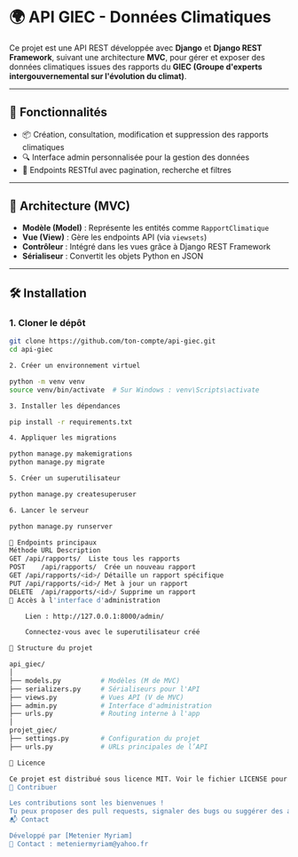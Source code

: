 # 🌍 API GIEC - Données Climatiques

Ce projet est une API REST développée avec **Django** et **Django REST Framework**, suivant une architecture **MVC**, pour gérer et exposer des données climatiques issues des rapports du **GIEC (Groupe d'experts intergouvernemental sur l'évolution du climat)**.

---

## 🚀 Fonctionnalités

- 📦 Création, consultation, modification et suppression des rapports climatiques
- 🔍 Interface admin personnalisée pour la gestion des données
- 📡 Endpoints RESTful avec pagination, recherche et filtres

---

## 🧱 Architecture (MVC)

- **Modèle (Model)** : Représente les entités comme `RapportClimatique`
- **Vue (View)** : Gère les endpoints API (via `viewsets`)
- **Contrôleur** : Intégré dans les vues grâce à Django REST Framework
- **Sérialiseur** : Convertit les objets Python en JSON

---

## 🛠️ Installation

### 1. Cloner le dépôt

```bash
git clone https://github.com/ton-compte/api-giec.git
cd api-giec

2. Créer un environnement virtuel

python -m venv venv
source venv/bin/activate  # Sur Windows : venv\Scripts\activate

3. Installer les dépendances

pip install -r requirements.txt

4. Appliquer les migrations

python manage.py makemigrations
python manage.py migrate

5. Créer un superutilisateur

python manage.py createsuperuser

6. Lancer le serveur

python manage.py runserver

🔗 Endpoints principaux
Méthode	URL	Description
GET	/api/rapports/	Liste tous les rapports
POST	/api/rapports/	Crée un nouveau rapport
GET	/api/rapports/<id>/	Détaille un rapport spécifique
PUT	/api/rapports/<id>/	Met à jour un rapport
DELETE	/api/rapports/<id>/	Supprime un rapport
🔐 Accès à l'interface d'administration

    Lien : http://127.0.0.1:8000/admin/

    Connectez-vous avec le superutilisateur créé

📁 Structure du projet

api_giec/
│
├── models.py          # Modèles (M de MVC)
├── serializers.py     # Sérialiseurs pour l'API
├── views.py           # Vues API (V de MVC)
├── admin.py           # Interface d'administration
├── urls.py            # Routing interne à l'app
│
projet_giec/
├── settings.py        # Configuration du projet
├── urls.py            # URLs principales de l’API

📜 Licence

Ce projet est distribué sous licence MIT. Voir le fichier LICENSE pour plus d'informations.
🤝 Contribuer

Les contributions sont les bienvenues !
Tu peux proposer des pull requests, signaler des bugs ou suggérer des améliorations.
📬 Contact

Développé par [Metenier Myriam]
📧 Contact : meteniermyriam@yahoo.fr
